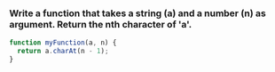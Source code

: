 ### Write a function that takes a string (a) and a number (n) as argument. Return the nth character of 'a'.

```js
function myFunction(a, n) {
  return a.charAt(n - 1);
}
```
